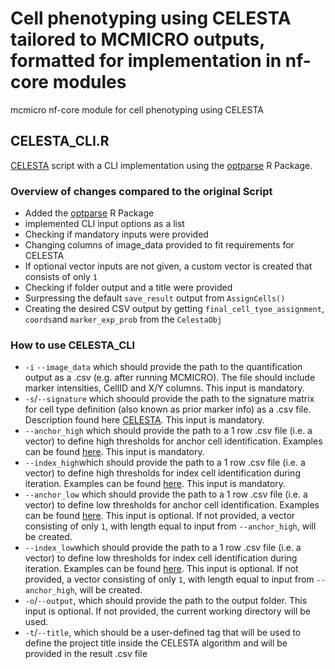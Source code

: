 # Cell phenotyping using CELESTA tailored to MCMICRO outputs, formatted for implementation in nf-core modules

mcmicro nf-core module for cell phenotyping using CELESTA

## CELESTA_CLI.R

[CELESTA](https://github.com/plevritis-lab/CELESTA) script with a CLI implementation using the [optparse](https://github.com/trevorld/r-optparse) R Package.

### Overview of changes compared to the original Script

- Added the [optparse](https://github.com/trevorld/r-optparse) R Package
- implemented CLI input options as a list
- Checking if mandatory inputs were provided
- Changing columns of image_data provided to fit requirements for CELESTA
- If optional vector inputs are not given, a custom vector is created that consists of only `1`
- Checking if folder output and a title were provided
- Surpressing the default `save_result` output from `AssignCells()`
- Creating the desired CSV output by getting `final_cell_tyoe_assignment`, `coords`and `marker_exp_prob` from the `CelestaObj`

### How to use CELESTA_CLI

- `-i` `--image_data` which should provide the path to the quantification output as a .csv (e.g. after running MCMICRO). The file should include marker intensities, CellID and X/Y columns. This input is mandatory.
- `-s`/`--signature` which shoould provide the path to the signature matrix for cell type definition (also known as prior marker info) as a .csv file. Description found here [CELESTA](https://github.com/plevritis-lab/CELESTA). This input is mandatory.
- `--anchor_high` which should provide the path to a 1 row .csv file (i.e. a vector) to define high thresholds for anchor cell identification. Examples can be found [here](https://github.com/plevritis-lab/CELESTA/tree/main/data). This input is mandatory.
- `--index_high`which should provide the path to a 1 row .csv file (i.e. a vector) to define high thresholds for index cell identification during iteration. Examples can be found [here](https://github.com/plevritis-lab/CELESTA/tree/main/data). This input is mandatory.
- `--anchor_low` which should provide the path to a 1 row .csv file (i.e. a vector) to define low thresholds for anchor cell identification. Examples can be found [here](https://github.com/plevritis-lab/CELESTA/tree/main/data). This input is optional. If not provided, a vector consisting of only `1`, with length equal to input from `--anchor_high`, will be created.
- `--index_low`which should provide the path to a 1 row .csv file (i.e. a vector) to define low thresholds for index cell identification during iteration. Examples can be found [here](https://github.com/plevritis-lab/CELESTA/tree/main/data). This input is optional. If not provided, a vector consisting of only `1`, with length equal to input from `--anchor_high`, will be created.
- `-o`/`--output`, which should provide the path to the output folder. This input is optional. If not provided, the current working directory will be used.
- `-t`/`--title`, which should be a user-defined tag that will be used to define the project title inside the CELESTA algorithm and will be provided in the result .csv file
